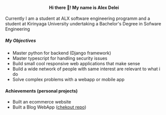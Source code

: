 #### <center>Hi there :wave:! My name is Alex Delei</center>

<p>Currently I am a student at ALX software engineering programm and a student at Kirinyaga University
undertaking a Bachelor's Degree in Sofware Engineering</p>

##### My Objectives
- Master python for backend (Django framework)
- Master typescript for handling security issues
- Build small cool responsive web applications that make sense
- Build a wide network of people with same interest are relevant to what i do
- Solve complex problems with a webapp or mobile app

#### Achievements (personal projects)
- Built an ecommerce website
- Built a Blog WebApp ([chekout repo](https://github.com/AlexDelei/BlogApp))



<!---
AlexDelei/AlexDelei is a ✨ special ✨ repository because its `README.md` (this file) appears on your GitHub profile.
You can click the Preview link to take a look at your changes.
--->
